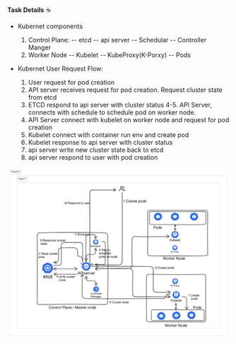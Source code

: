 **Task Details** ☕️
- Kubernet components 
  1. Control Plane:
    -- etcd
    -- api server
    -- Schedular
    -- Controller Manger
  2. Worker Node
    -- Kubelet
    -- KubeProxy(K-Porxy)
    -- Pods

- Kubernet User Request Flow:
  1. User request for pod creation
  2. API server receives request for pod creation. Request cluster state from etcd
  3. ETCD respond to api server with cluster status
  4-5. API Server, connects with schedule to schedule pod on worker node.
  6. API Server connect with kubelet on worker node and request for pod creation
  7. Kubelet connect with container run env and create pod
  8. Kubelet response to api server with cluster status
  9. api server write new cluster state back to etcd
  10. api server respond to user with pod creation

![Request flow](https://github.com/RvKmR-WaGh/k8schallange/blob/main/day4-5/diagram-export-25-12-2024-3_30_22-pm.png)
